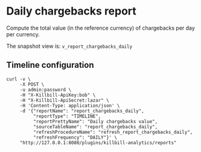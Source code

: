 # Daily chargebacks report

Compute the total value (in the reference currency) of chargebacks per day per currency.

The snapshot view is: `v_report_chargebacks_daily`

## Timeline configuration

```
curl -v \
     -X POST \
     -u admin:password \
     -H "X-Killbill-ApiKey:bob" \
     -H "X-Killbill-ApiSecret:lazar" \
     -H 'Content-Type: application/json' \
     -d '{"reportName": "report_chargebacks_daily",
          "reportType": "TIMELINE",
          "reportPrettyName": "Daily chargebacks value",
          "sourceTableName": "report_chargebacks_daily",
          "refreshProcedureName": "refresh_report_chargebacks_daily",
          "refreshFrequency": "DAILY"}' \
     "http://127.0.0.1:8080/plugins/killbill-analytics/reports"
```
